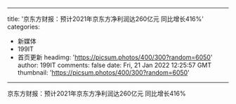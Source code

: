 
---
title: '京东方财报：预计2021年京东方净利润达260亿元 同比增长416%'
categories: 
 - 新媒体
 - 199IT
 - 首页更新
headimg: 'https://picsum.photos/400/300?random=6050'
author: 199IT
comments: false
date: Fri, 21 Jan 2022 12:25:57 GMT
thumbnail: 'https://picsum.photos/400/300?random=6050'
---

<div>   
京东方财报：预计2021年京东方净利润达260亿元 同比增长416%  
</div>
            